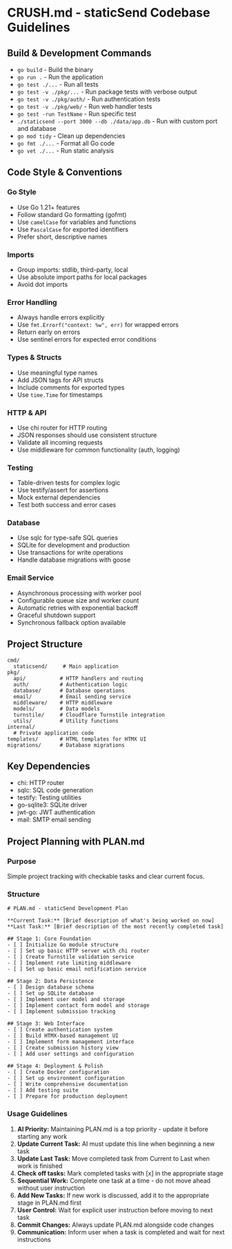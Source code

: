 # CRUSH.md - staticSend Codebase Guidelines

## Build & Development Commands
- `go build` - Build the binary
- `go run .` - Run the application
- `go test ./...` - Run all tests
- `go test -v ./pkg/...` - Run package tests with verbose output
- `go test -v ./pkg/auth/` - Run authentication tests
- `go test -v ./pkg/web/` - Run web handler tests
- `go test -run TestName` - Run specific test
- `./staticsend --port 3000 --db ./data/app.db` - Run with custom port and database
- `go mod tidy` - Clean up dependencies
- `go fmt ./...` - Format all Go code
- `go vet ./...` - Run static analysis

## Code Style & Conventions

### Go Style
- Use Go 1.21+ features
- Follow standard Go formatting (gofmt)
- Use `camelCase` for variables and functions
- Use `PascalCase` for exported identifiers
- Prefer short, descriptive names

### Imports
- Group imports: stdlib, third-party, local
- Use absolute import paths for local packages
- Avoid dot imports

### Error Handling
- Always handle errors explicitly
- Use `fmt.Errorf("context: %w", err)` for wrapped errors
- Return early on errors
- Use sentinel errors for expected error conditions

### Types & Structs
- Use meaningful type names
- Add JSON tags for API structs
- Include comments for exported types
- Use `time.Time` for timestamps

### HTTP & API
- Use chi router for HTTP routing
- JSON responses should use consistent structure
- Validate all incoming requests
- Use middleware for common functionality (auth, logging)

### Testing
- Table-driven tests for complex logic
- Use testify/assert for assertions
- Mock external dependencies
- Test both success and error cases

### Database
- Use sqlc for type-safe SQL queries
- SQLite for development and production
- Use transactions for write operations
- Handle database migrations with goose

### Email Service
- Asynchronous processing with worker pool
- Configurable queue size and worker count
- Automatic retries with exponential backoff
- Graceful shutdown support
- Synchronous fallback option available

## Project Structure
```
cmd/
  staticsend/     # Main application
pkg/
  api/           # HTTP handlers and routing
  auth/          # Authentication logic
  database/      # Database operations
  email/         # Email sending service
  middleware/    # HTTP middleware
  models/        # Data models
  turnstile/     # Cloudflare Turnstile integration
  utils/         # Utility functions
internal/
  # Private application code
templates/       # HTML templates for HTMX UI
migrations/      # Database migrations
```

## Key Dependencies
- chi: HTTP router
- sqlc: SQL code generation
- testify: Testing utilities
- go-sqlite3: SQLite driver
- jwt-go: JWT authentication
- mail: SMTP email sending

## Project Planning with PLAN.md

### Purpose
Simple project tracking with checkable tasks and clear current focus.

### Structure
```
# PLAN.md - staticSend Development Plan

**Current Task:** [Brief description of what's being worked on now]
**Last Task:** [Brief description of the most recently completed task]

## Stage 1: Core Foundation
- [ ] Initialize Go module structure
- [ ] Set up basic HTTP server with chi router
- [ ] Create Turnstile validation service
- [ ] Implement rate limiting middleware
- [ ] Set up basic email notification service

## Stage 2: Data Persistence  
- [ ] Design database schema
- [ ] Set up SQLite database
- [ ] Implement user model and storage
- [ ] Implement contact form model and storage
- [ ] Implement submission tracking

## Stage 3: Web Interface
- [ ] Create authentication system
- [ ] Build HTMX-based management UI
- [ ] Implement form management interface
- [ ] Create submission history view
- [ ] Add user settings and configuration

## Stage 4: Deployment & Polish
- [ ] Create Docker configuration
- [ ] Set up environment configuration
- [ ] Write comprehensive documentation
- [ ] Add testing suite
- [ ] Prepare for production deployment
```

### Usage Guidelines
1. **AI Priority:** Maintaining PLAN.md is a top priority - update it before starting any work
2. **Update Current Task:** AI must update this line when beginning a new task
3. **Update Last Task:** Move completed task from Current to Last when work is finished
4. **Check off tasks:** Mark completed tasks with [x] in the appropriate stage
5. **Sequential Work:** Complete one task at a time - do not move ahead without user instruction
6. **Add New Tasks:** If new work is discussed, add it to the appropriate stage in PLAN.md first
7. **User Control:** Wait for explicit user instruction before moving to next task
8. **Commit Changes:** Always update PLAN.md alongside code changes
9. **Communication:** Inform user when a task is completed and wait for next instructions
